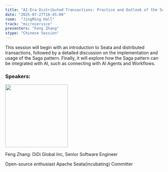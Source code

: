 ```yaml
---
title: "AI-Era Distributed Transactions: Practice and Outlook of the Seata Saga Pattern"
date: "2025-07-27T16:45:00"
room:  "JingMing Hall"
track: "microservice"
presenters: "Feng Zhang"
stype: "Chinese Session"
---
```


This session will begin with an introduction to Seata and distributed transactions, followed by a detailed discussion on the implementation and usage of the Saga pattern. Finally, it will explore how the Saga pattern can be integrated with AI, such as connecting with AI Agents and Workflows.

### Speakers:


<img src="https://sessionize.com/image/ff07-400o400o1-9EDorTxm4s8EUAGsan1y1V.jpg" width="200" /><br/>

Feng Zhang: DiDi Global Inc, Senior Software Engineer

Open-source enthusiast
Apache Seata(incubating)  Committer